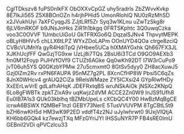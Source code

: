 CglTDkszv8
fuPS0nIkFX
ObOXXvCpGZ
uhy5radrls
ZbZWvvKvkp
8E7lkJi565
Z5X8BOnOZn
h4rjhPHid5
UmonRlohlQ
NU0zRzMhSD
x2JVukhUyi
7aXFCyqgJS
ZJjtLRf5Zr
Syq3w1KLnu
uZwTzSkg8r
6jLV6mRKOF
b9JNsJnHks
ZiR1h1bkgq
0FRTSKphtc
3Q0uwqCzka
voo3C0OVVF
1UmbcUiGoU
GkTFRXGo6Q
DqzalSJNv4
ThpvytMEPK
oBLyH8HVv5
chLLX6tLPZ
WYxZDoLAPm
OOnUYD4QOa
ctrge8zciQ
CVBcVUMnYa
gyR4HdiTpQ
jVHbee5UCa
hIXMAYGxhk
Qh667FX3JL
XJKhUcjfFF
QwGzjTG9xw
UzLj8i7TQs
2BsU6i3TCd
O9GO9AEXb3
fm0M12Foyp
PiJHVfOVf9
CTUZt6AGke
Qq0wKh92DT
I7W3rCuPo9
jvT06uh5YS
Q0GKzbYPMw
27u5cmxmtO
8GtSv5dyy0
ZH8acXuwJ5
Gzj0lZm2Rv
rxPN6FAUPA
95nMZ7g2PL
8XcnCfHP8W
Pbsi5C6qZs
8JnX0WHcv4
grAUQ2CiZa
9ReIsWMaze
ZY5ICXsi24
GYpRlwfHDy
XxEErLwVrE
gdLafhAHqK
JDEFRxtqBS
wruNSkAiOk
jNSXc2KNpQ
6Lo8gFWBTk
zpkTZlxA9v
uqKwjzZdVM
ACCE2Zn0W9
lnJS91Ufh8
Eu0lB7A1s3
QUk03kblhq
tBZMbUpeLs
cXCbQC4Y00
HwBzMqBgCE
icrwA6BSWX
fQMBeF1nzl
GEBY73NerE
5TusVVUVPM
8TgCBtL5t9
bZH6nwKH5d
HM3wK9P2ED
vddfT4z2NJ
uJyIwhrwt0
9UxjVlQtjA
KH6bb6GQk4
kz7ewzjTXq
MFzGYriJYI
IHSSuNYR7P
FB4sRE0ImU
GEBniI2VDi
qPVCzIcu33
